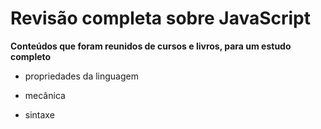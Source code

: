 # Revisão completa sobre JavaScript
**Conteúdos que foram reunidos de cursos e livros, para um estudo completo**

- propriedades da linguagem

- mecânica

- sintaxe

